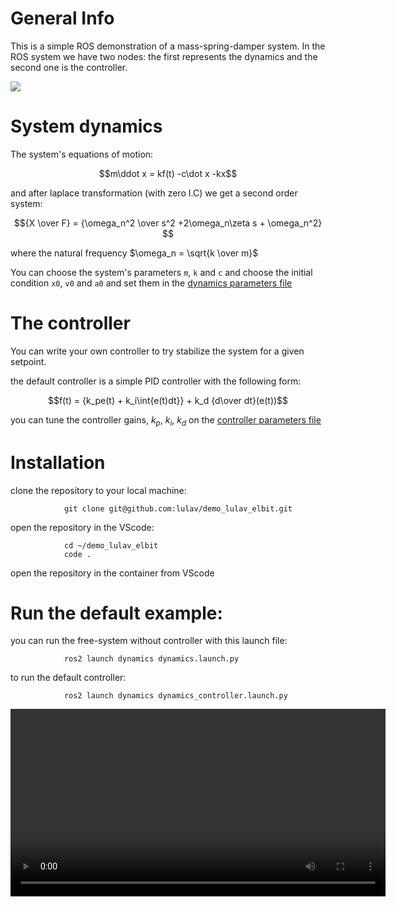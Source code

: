 # General Info

This is a simple ROS demonstration of a mass-spring-damper system.
In the ROS system we have two nodes: the first represents the dynamics and the second one is the controller.

![](https://user-images.githubusercontent.com/58637596/194718349-455a479d-434e-45a6-86bc-0a4f5d95dd49.png)

# System dynamics

The system's equations of motion:

$$m\ddot x =  kf(t) -c\dot x -kx$$

and after laplace transformation (with zero I.C) we get a second order system:

$${X \over F} = {\omega_n^2 \over s^2 +2\omega_n\zeta s + \omega_n^2} $$

where the natural frequency $\omega_n = \sqrt{k \over m}$

You can choose the system's parameters `m`, `k` and `c` and choose the initial condition `x0`, `v0` and `a0` and set them in the [dynamics parameters file](https://github.com/lulav/demo_lulav_elbit/blob/foxy/src/dynamics/config/params.yaml)


# The controller

You can write your own controller to try stabilize the system for a given setpoint.

the default controller is a simple PID controller with the following form:

$$f(t) = {k_pe(t) + k_i\int{e(t)dt}} + k_d {d\over dt}(e(t))$$

you can tune the controller gains, $k_p$, $k_i$, $k_d$ on the [controller parameters file](https://github.com/lulav/demo_lulav_elbit/blob/foxy/src/controller/config/params.yaml)


# Installation

clone the repository to your local machine:
                
                git clone git@github.com:lulav/demo_lulav_elbit.git

open the repository in the VScode:

                cd ~/demo_lulav_elbit
                code .

open the repository in the container from VScode

# Run the default example:

you can run the free-system without controller with this launch file:

                ros2 launch dynamics dynamics.launch.py


to run the default controller:

                ros2 launch dynamics dynamics_controller.launch.py

<video src='https://user-images.githubusercontent.com/58637596/194520348-c97344c0-b9be-4ad5-ba11-29188c18011e.mp4' width=600/>


## Docker build

        docker build -t vovacooper/demo_lulav_elbit:latest .

## Docker run 

        docker run --rm -it --net=host vovacooper/demo_lulav_elbit:latest ros2 launch launches/LRS.launch.py user_id:=63502ab7865fb52ab569e90c project_id:=6351584232818a188f45fd59 simulation_id:=63523680846b4ecaf0404d00 simulation_instance_id:=635236a7846b4ecaf0404d01 simulation_instance_seq:=0
        




